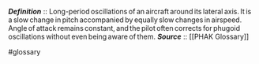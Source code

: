 ***Definition***    :: Long-period oscillations of an aircraft around its lateral axis. It is a slow change in pitch accompanied by equally slow changes in airspeed. Angle of attack remains constant, and the pilot often corrects for phugoid oscillations without even being aware of them.
***Source***         :: [[PHAK Glossary]]

#glossary
